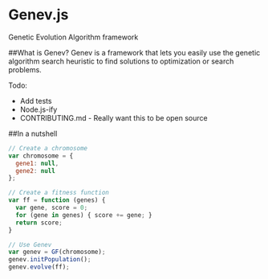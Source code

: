 # Genev.js
Genetic Evolution Algorithm framework

##What is Genev?
Genev is a framework that lets you easily use the genetic algorithm search heuristic to find solutions to optimization or search problems.

Todo:
* Add tests
* Node.js-ify
* CONTRIBUTING.md - Really want this to be open source
  
##In a nutshell
```javascript
// Create a chromosome
var chromosome = {
  gene1: null,
  gene2: null
};

// Create a fitness function
var ff = function (genes) {
  var gene, score = 0;
  for (gene in genes) { score += gene; }
  return score;
}

// Use Genev
var genev = GF(chromosome);
genev.initPopulation();
genev.evolve(ff);
```
